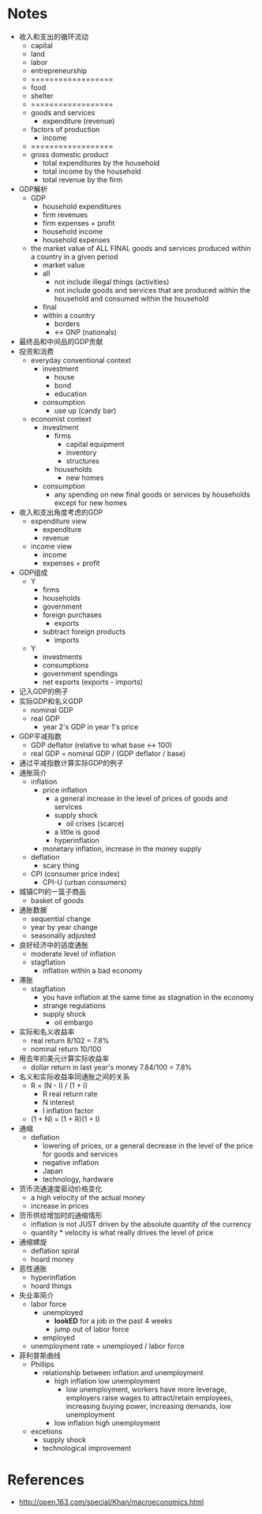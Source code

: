 # Notes

 - 收入和支出的循环流动
    - capital
    - land
    - labor
    - entrepreneurship
    - ==================
    - food
    - shelter
    - ==================
    - goods and services
        - expenditure (revenue)
    - factors of production
        - income
    - ==================
    - gross domestic product 
        - total expenditures by the household
        - total income by the household
        - total revenue by the firm
 - GDP解析
    - GDP
        - household expenditures
        - firm revenues
        - firm expenses + profit
        - household income
        - household expenses
    - the market value of ALL FINAL goods and services produced within a country in a given period
        - market value
        - all
            - not include illegal things (activities)
            - not include goods and services that are produced within the household and consumed within the household  
        - final
        - within a country
            - borders
            - <-> GNP (nationals)
 - 最终品和中间品的GDP贡献
 - 投资和消费
    - everyday conventional context
        - investment
            - house
            - bond
            - education
        - consumption
            - use up (candy bar)
    - economist context
        - investment
            - firms
                - capital equipment
                - inventory
                - structures
            - households
                - new homes 
        - consumption
            - any spending on new final goods or services by households except for new homes
 - 收入和支出角度考虑的GDP           
    - expenditure view
        - expenditure
        - revenue
    - income view
        - income
        - expenses + profit
 - GDP组成
    - Y
        - firms
        - households
        - government
        - foreign purchases
            - exports
        - subtract foreign products
            - imports
    - Y
        - investments
        - consumptions
        - government spendings
        - net exports (exports - imports)
 - 记入GDP的例子
 - 实际GDP和名义GDP 
    - nominal GDP
    - real GDP
        - year 2's GDP in year 1's price
 - GDP平减指数
    - GDP deflator (relative to what base <-> 100)
    - real GDP = nominal GDP / (GDP deflator / base)
 - 通过平减指数计算实际GDP的例子
 - 通胀简介
    - inflation
        - price inflation
            - a general increase in the level of prices of goods and services
            - supply shock
                - oil crises (scarce)
            - a little is good
            - hyperinflation
        - monetary inflation, increase in the money supply
    - deflation
        - scary thing
    - CPI (consumer price index)
        - CPI-U (urban consumers)
 - 城镇CPI的一篮子商品
    - basket of goods
 - 通胀数据
    - sequential change
    - year by year change
    - seasonally adjusted
 - 良好经济中的适度通胀
    - moderate level of inflation
    - stagflation
        - inflation within a bad economy
 - 滞胀
    - stagflation
        - you have inflation at the same time as stagnation in the economy
        - strange regulations
        - supply shock
            - oil embargo
 - 实际和名义收益率
    - real return 8/102 = 7.8%
    - nominal return 10/100
 - 用去年的美元计算实际收益率
    - dollar return in last year's money 7.84/100 = 7.8%
 - 名义和实际收益率同通胀之间的关系
    - R = (N - I) / (1 + I)
        - R real return rate
        - N interest
        - I inflation factor
    - (1 + N) = (1 + R)(1 + I)
 - 通缩
    - deflation
        - lowering of prices, or a general decrease in the level of the price for goods and services
        - negative inflation
        - Japan
        - technology, hardware     
 - 货币流通速度驱动价格变化
    - a high velocity of the actual money
    - increase in prices
 - 货币供给增加时的通缩情形
    - inflation is not JUST driven by the absolute quantity of the currency
    - quantity * velocity is what really drives the level of price
 - 通缩螺旋
    - deflation spiral
    - hoard money
 - 恶性通胀
    - hyperinflation
    - hoard things
 - 失业率简介
    - labor force
        - unemployed
            - <b>lookED</b> for a job in the past 4 weeks
            - jump out of labor force
        - employed
    - unemployment rate = unemployed / labor force
 - 菲利普斯曲线
    - Phillips
        - relationship between inflation and unemployment
            - high inflation low unemployment
                - low unemployment, workers have more leverage, employers raise wages to attract/retain employees, increasing buying power, increasing demands, low unemployment 
            - low inflation high unemployment
    - excetions
        - supply shock
        - technological improvement
    
# References 
 
 - http://open.163.com/special/Khan/macroeconomics.html